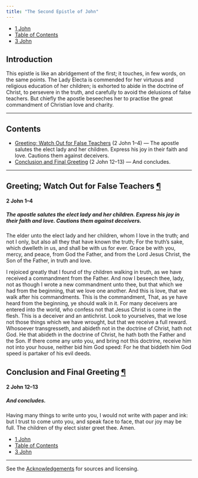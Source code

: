 ```yaml
---
title: "The Second Epistle of John"
---
```


<ul class="nav my-3">
  <li class="nav-item"><a class="nav-link" href="./1-john.html">1 John</a></li>
  <li class="nav-item"><a class="nav-link" href="./">Table of Contents</a></li>
  <li class="nav-item"><a class="nav-link" href="./3-john.html">3 John</a></li>
</ul>

<h2 id="introduction">Introduction</h2>

This epistle is like an abridgement of the first; it touches, in few words, on the same points. The Lady Electa is commended for her virtuous and religious education of her children; is exhorted to abide in the doctrine of Christ, to persevere in the truth, and carefully to avoid the delusions of false teachers. But chiefly the apostle beseeches her to practise the great commandment of Christian love and charity.

-----



## Contents

- [Greeting; Watch Out for False Teachers](#greeting-16) (2 John 1–4) — The apostle salutes the elect lady and her children. Express his joy in their faith and love. Cautions them against deceivers.
- [Conclusion and Final Greeting](#conclusion-and-final-greeting) (2 John 12–13) — And concludes.

-----

<h2 class="heading" id="greeting-16">Greeting; Watch Out for False Teachers <a class="marker" href="#greeting-16">¶</a></h2>

<h4 class="passage">2 John 1–4</h4>

<h5 class="themes">The apostle salutes the elect lady and her children. Express his joy in their faith and love. Cautions them against deceivers.</h5>

<p>The elder unto the elect lady and her children, whom I love in the truth; and not I only, but also all they that have known the truth; For the truth’s sake, which dwelleth in us, and shall be with us for ever. Grace be with you, mercy, and peace, from God the Father, and from the Lord Jesus Christ, the Son of the Father, in truth and love.</p>

<p>I rejoiced greatly that I found of thy children walking in truth, as we have received a commandment from the Father. And now I beseech thee, lady, not as though I wrote a new commandment unto thee, but that which we had from the beginning, that we love one another. And this is love, that we walk after his commandments. This is the commandment, That, as ye have heard from the beginning, ye should walk in it. For many deceivers are entered into the world, who confess not that Jesus Christ is come in the flesh. This is a deceiver and an antichrist. Look to yourselves, that we lose not those things which we have wrought, but that we receive a full reward. Whosoever transgresseth, and abideth not in the doctrine of Christ, hath not God. He that abideth in the doctrine of Christ, he hath both the Father and the Son. If there come any unto you, and bring not this doctrine, receive him not into your house, neither bid him God speed: For he that biddeth him God speed is partaker of his evil deeds.</p>

<h2 class="heading" id="conclusion-and-final-greeting">Conclusion and Final Greeting <a class="marker" href="#conclusion-and-final-greeting">¶</a></h2>

<h4 class="passage">2 John 12–13</h4>

<h5 class="themes">And concludes.</h5>

<p>Having many things to write unto you, I would not write with paper and ink: but I trust to come unto you, and speak face to face, that our joy may be full. The children of thy elect sister greet thee. Amen.</p>

<ul class="nav my-3">
  <li class="nav-item"><a class="nav-link" href="./1-john.html">1 John</a></li>
  <li class="nav-item"><a class="nav-link" href="./">Table of Contents</a></li>
  <li class="nav-item"><a class="nav-link" href="./3-john.html">3 John</a></li>
</ul>

---

<div class="small-print">
<p>See the <a href="./acknowledgements.html">Acknowledgements</a> for sources and licensing.</p>
</div>